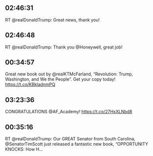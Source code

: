 ## 02:46:31
RT @realDonaldTrump: Great news, thank you!
## 02:46:48
RT @realDonaldTrump: Thank you @Honeywell, great job!
## 00:34:57
Great new book out by @realKTMcFarland, “Revolution: Trump, Washington, and We the People”. Get your copy today! https://t.co/KBkladnmPQ
## 03:23:36
CONGRATULATIONS @AF_Academy! https://t.co/27HxXLNbd8
## 00:35:16
RT @realDonaldTrump: Our GREAT Senator from South Carolina, @SenatorTimScott just released a fantastic new book, “OPPORTUNITY KNOCKS: How H…
